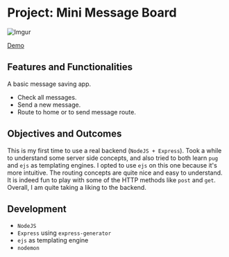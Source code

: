 # Project: Mini Message Board

![Imgur](https://imgur.com/YIsI0vd)

[Demo](https://guarded-everglades-52797.herokuapp.com/)

## Features and Functionalities

A basic message saving app.

- Check all messages.
- Send a new message.
- Route to home or to send message route.

## Objectives and Outcomes

This is my first time to use a real backend (`NodeJS + Express`). Took a while to understand some server side concepts, and also tried to both learn `pug` and `ejs` as templating engines. I opted to use `ejs` on this one because it's more intuitive. The routing concepts are quite nice and easy to understand. It is indeed fun to play with some of the HTTP methods like `post` and `get`. Overall, I am quite taking a liking to the backend.

## Development

- `NodeJS`
- `Express` using `express-generator`
- `ejs` as templating engine
- `nodemon`
